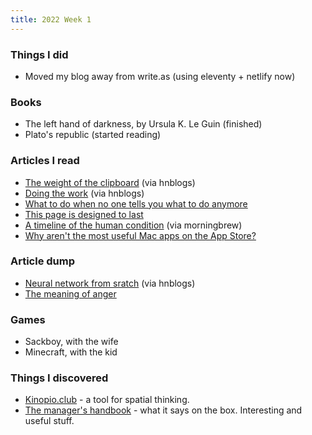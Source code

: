 ```yaml
---
title: 2022 Week 1
---
```



### Things I did

* Moved my blog away from write.as (using eleventy + netlify now)


### Books 

* The left hand of darkness, by Ursula K. Le Guin (finished)
* Plato's republic (started reading)

### Articles I read

* [The weight of the clipboard](https://kinduff.com/2022/01/04/the-weight-of-the-clipboard/)  (via hnblogs)
* [Doing the work](https://meowni.ca/posts/doing-the-work/) (via hnblogs)
* [What to do when no one tells you what to do anymore](https://www.coryzue.com/writing/what-to-do/)
* [This page is designed to last](https://jeffhuang.com/designed_to_last/)
* [A timeline of the human condition](https://www.southampton.ac.uk/~cpd/history.html) (via morningbrew)
* [Why aren't the most useful Mac apps on the App Store?](https://alinpanaitiu.com/blog/apps-outside-app-store/)

### Article dump

* [Neural network from sratch](https://sirupsen.com/napkin/neural-net) (via hnblogs)
* [The meaning of anger](https://aeon.co/essays/anger-is-a-state-of-agitated-enervation-that-moves-the-world)


### Games

* Sackboy, with the wife
* Minecraft, with the kid

### Things I discovered

* [Kinopio.club](https://kinopio.club) - a tool for spatial thinking. 
* [The manager's handbook](https://themanagershandbook.com) - what it says on the box. Interesting and useful stuff.
